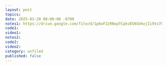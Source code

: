 ```yaml
---
layout: post
topics: 
date: 2025-03-20 08:00:00 -0700
notes1: https://drive.google.com/file/d/1p6oFZzRNopTCpkvEU6GVkojIi9tx7hq4/view?usp=sharing
code1: 
video1: 
notes2: 
code2: 
video2: 
category: unfiled
published: false
---
```

